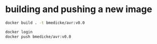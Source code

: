 # building and pushing a new image

```sh
docker build . -t bmedicke/avr:v0.0

docker login
docker push bmedicke/avr:v0.0
```

